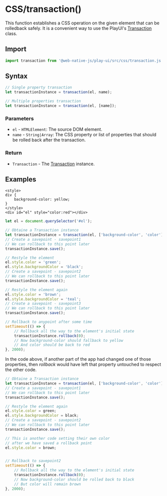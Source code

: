 # CSS/transaction\(\)

This function establishes a CSS operation on the given element that can be rolledback safely. It is a convenient way to use the PlayUI's [Transaction](https://github.com/web-native/docs/tree/4d4ea8f2ac9ea9b989339a1423c7dd36c5a6108a/play-ui/api/transaction.md) class.

## Import

```javascript
import transaction from '@web-native-js/play-ui/src/css/transaction.js';
```

## Syntax

```javascript
// Single property transaction
let transactionInstance = transaction(el, name);

// Multiple properties transaction
let transactionInstance = transaction(el, [name]);
```

### Parameters

* `el` - `HTMLElement`: The source DOM element.
* `name` - `String|Array`: The CSS property or list of properties that should be rolled back after the transaction.

### Return

* `Transaction` - The [Transaction](https://github.com/web-native/docs/tree/4d4ea8f2ac9ea9b989339a1423c7dd36c5a6108a/play-ui/api/transaction.md) instance.

## Examples

```markup
<style>
div {
    background-color: yellow;
}
</style>
<div id="el" style="color:red"></div>
```

```javascript
let el = document.querySelector('#el');

// Obtaine a Transaction instance
let transactionInstance = transaction(el, ['background-color', 'color']);
// Create a savepoint - savepoint1
// We can rollback to this point later
transactionInstance.save();

// Restyle the element
el.style.color = 'green';
el.style.backgroundColor = 'black';
// Create a savepoint - savepoint2
// We can rollback to this point later
transactionInstance.save();

// Restyle the element again
el.style.color = 'brown';
el.style.backgroundColor = 'teal';
// Create a savepoint - savepoint3
// We can rollback to this point later
transactionInstance.save();

// Rollback to anypoint after some time
setTimeout(() => {
    // Rollback all the way to the element's initial state
    transactionInstance.rollback(0);
    // Now background-color should fallback to yellow
    // And color should be back to red
}, 2000);
```

In the code above, if another part of the app had changed one of those properties, then _rollback_ would have left that property untouched to respect the other code.

```javascript
// Obtaine a Transaction instance
let transactionInstance = transaction(el, ['background-color', 'color']);
// Create a savepoint - savepoint1
// We can rollback to this point later
transactionInstance.save();

// Restyle the element again
el.style.color = green;
el.style.backgroundColor = black;
// Create a savepoint - savepoint2
// We can rollback to this point later
transactionInstance.save();

// This is another code setting their own color
// after we have saved a rollback point
el.style.color = brown;


// Rollback to savepoint2
setTimeout(() => {
    // Rollback all the way to the element's initial state
    transactionInstance.rollback(0);
    // Now background-color should be rolled back to black
    // But color will remain brown
}, 2000);
```

